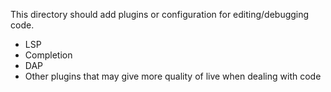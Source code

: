 This directory should add plugins or configuration for editing/debugging code.

* LSP
* Completion
* DAP
* Other plugins that may give more quality of live when dealing with code
